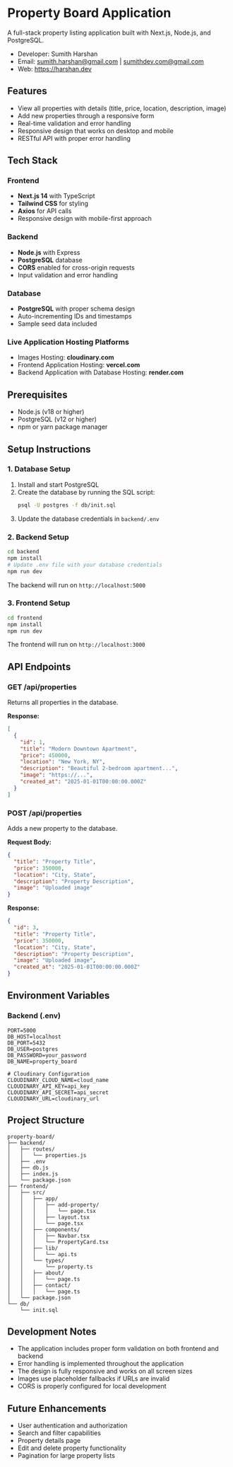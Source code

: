 # Property Board Application

A full-stack property listing application built with Next.js, Node.js, and PostgreSQL.
- Developer: Sumith Harshan
- Email: sumith.harshan@gmail.com | sumithdev.com@gmail.com
- Web: https://harshan.dev

## Features

- View all properties with details (title, price, location, description, image)
- Add new properties through a responsive form
- Real-time validation and error handling
- Responsive design that works on desktop and mobile
- RESTful API with proper error handling

## Tech Stack

### Frontend

- **Next.js 14** with TypeScript
- **Tailwind CSS** for styling
- **Axios** for API calls
- Responsive design with mobile-first approach

### Backend

- **Node.js** with Express
- **PostgreSQL** database
- **CORS** enabled for cross-origin requests
- Input validation and error handling

### Database

- **PostgreSQL** with proper schema design
- Auto-incrementing IDs and timestamps
- Sample seed data included

### Live Application Hosting Platforms

- Images Hosting: **cloudinary.com** 
- Frontend Application Hosting: **vercel.com** 
- Backend Application with Database Hosting: **render.com** 


## Prerequisites

- Node.js (v18 or higher)
- PostgreSQL (v12 or higher)
- npm or yarn package manager

## Setup Instructions

### 1. Database Setup

1. Install and start PostgreSQL
2. Create the database by running the SQL script:
   ```bash
   psql -U postgres -f db/init.sql
   ```
3. Update the database credentials in `backend/.env`

### 2. Backend Setup

```bash
cd backend
npm install
# Update .env file with your database credentials
npm run dev
```

The backend will run on `http://localhost:5000`

### 3. Frontend Setup

```bash
cd frontend
npm install
npm run dev
```

The frontend will run on `http://localhost:3000`

## API Endpoints

### GET /api/properties

Returns all properties in the database.

**Response:**

```json
[
  {
    "id": 1,
    "title": "Modern Downtown Apartment",
    "price": 450000,
    "location": "New York, NY",
    "description": "Beautiful 2-bedroom apartment...",
    "image": "https://...",
    "created_at": "2025-01-01T00:00:00.000Z"
  }
]
```

### POST /api/properties

Adds a new property to the database.

**Request Body:**

```json
{
  "title": "Property Title",
  "price": 350000,
  "location": "City, State",
  "description": "Property Description",
  "image": "Uploaded image"
}
```

**Response:**

```json
{
  "id": 3,
  "title": "Property Title",
  "price": 350000,
  "location": "City, State",
  "description": "Property Description",
  "image": "Uploaded image",
  "created_at": "2025-01-01T00:00:00.000Z"
}
```

## Environment Variables

### Backend (.env)

```
PORT=5000
DB_HOST=localhost
DB_PORT=5432
DB_USER=postgres
DB_PASSWORD=your_password
DB_NAME=property_board

# Cloudinary Configuration 
CLOUDINARY_CLOUD_NAME=cloud_name
CLOUDINARY_API_KEY=api_key
CLOUDINARY_API_SECRET=api_secret
CLOUDINARY_URL=cloudinary_url
```

## Project Structure

```
property-board/
├── backend/
│   ├── routes/
│   │   └── properties.js
│   ├── .env
│   ├── db.js
│   ├── index.js
│   └── package.json
├── frontend/
│   ├── src/
│   │   ├── app/
│   │   │   ├── add-property/
│   │   │   │   └── page.tsx
│   │   │   ├── layout.tsx
│   │   │   └── page.tsx
│   │   ├── components/
│   │   │   ├── Navbar.tsx
│   │   │   └── PropertyCard.tsx
│   │   ├── lib/
│   │   │   └── api.ts
│   │   └── types/
│   │       └── property.ts
│   │   ├── about/
│   │   │   └── page.ts
│   │   ├── contact/
│   │   │   └── page.ts
│   └── package.json
└── db/
    └── init.sql
```

## Development Notes

- The application includes proper form validation on both frontend and backend
- Error handling is implemented throughout the application
- The design is fully responsive and works on all screen sizes
- Images use placeholder fallbacks if URLs are invalid
- CORS is properly configured for local development

## Future Enhancements

- User authentication and authorization
- Search and filter capabilities
- Property details page
- Edit and delete property functionality
- Pagination for large property lists
